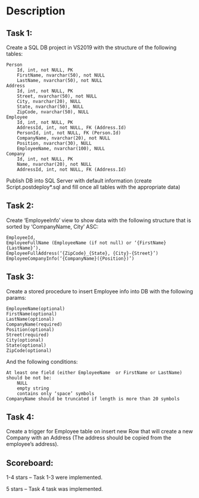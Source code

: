 # Description

## Task 1:

Create a SQL DB project in VS2019 with the structure of the following tables:

    Person
        Id, int, not NULL, PK
        FirstName, nvarchar(50), not NULL
        LastName, nvarchar(50), not NULL
    Address
        Id, int, not NULL, PK
        Street, nvarchar(50), not NULL
        City, nvarchar(20), NULL
        State, nvarchar(50), NULL
        ZipCode, nvarchar(50), NULL
    Employee
        Id, int, not NULL, PK
        AddressId, int, not NULL, FK (Address.Id)
        PersonId, int, not NULL, FK (Person.Id)
        CompanyName, nvarchar(20), not NULL
        Position, nvarchar(30), NULL
        EmployeeName, nvarchar(100), NULL
    Company
        Id, int, not NULL, PK
        Name, nvarchar(20), not NULL
        AddressId, int, not NULL, FK (Address.Id)

Publish DB into SQL Server with default information (create Script.postdeploy*.sql and fill once all tables with the appropriate data)

## Task 2:

Create ‘EmployeeInfo’ view to show data with the following structure that is sorted by ‘CompanyName, City’ ASC:

    EmployeeId,
    EmployeeFullName (EmployeeName (if not null) or ‘{FirstName} {LastName}’),
    EmployeeFullAddress(‘{ZipCode}_{State}, {City}-{Street}’)
    EmployeeCompanyInfo(‘{CompanyName}({Position})’)

## Task 3:

Create a stored procedure to insert Employee info into DB with the following params:

    EmployeeName(optional)
    FirstName(optional)
    LastName(optional)
    CompanyName(required)
    Position(optional)
    Street(required)
    City(optional)
    State(optional)
    ZipCode(optional)

And the following conditions:

    At least one field (either EmployeeName  or FirstName or LastName) should be not be:
        NULL
        empty string
        contains only ‘space’ symbols
    CompanyName should be truncated if length is more than 20 symbols

## Task 4:

Create a trigger for Employee table on insert new Row that will create a new Company with an Address (The address should be copied from the employee’s address).

## Scoreboard:

1-4 stars – Task 1-3 were implemented.

5 stars – Task 4 task was implemented.
